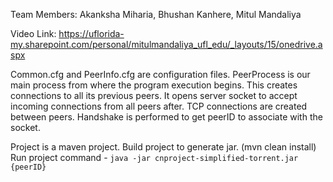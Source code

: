 
Team Members: Akanksha Miharia, Bhushan Kanhere, Mitul Mandaliya

Video Link: https://uflorida-my.sharepoint.com/personal/mitulmandaliya_ufl_edu/_layouts/15/onedrive.aspx

Common.cfg and PeerInfo.cfg are configuration files. 
PeerProcess is our main process from where the program execution begins. This creates connections to all its previous peers. 
It opens server socket to accept incoming connections from all peers after.
TCP connections are created between peers.
Handshake is performed to get peerID to associate with the socket.



Project is a maven project. Build project to generate jar. (mvn clean install)
Run project command - 
```java -jar cnproject-simplified-torrent.jar {peerID}```

